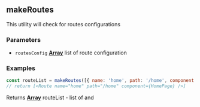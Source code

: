 <!-- Generated by documentation.js. Update this documentation by updating the source code. -->

## makeRoutes

This utility will check for routes configurations

### Parameters

-   `routesConfig` **[Array][1]** list of route configuration

### Examples

```javascript
const routeList = makeRoutes([{ name: 'home', path: '/home', component: HomePage }])
// return [<Route name="home" path="/home" component={HomePage} />]
```

Returns **[Array][1]** routeList - list of <Route /> and <Redirect />

[1]: https://developer.mozilla.org/docs/Web/JavaScript/Reference/Global_Objects/Array
